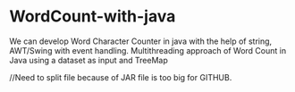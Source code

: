 # WordCount-with-java

We can develop Word Character Counter in java with the help of string, AWT/Swing with event handling. Multithreading approach of Word Count in Java using a dataset as input and TreeMap

//Need to split file because of JAR file is too big for GITHUB.
 

